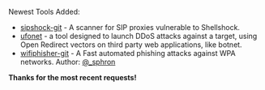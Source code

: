 Newest Tools Added:

* [sipshock-git](https://github.com/zaf/sipshock) - A scanner for SIP proxies vulnerable to Shellshock.
* [ufonet](http://ufonet.sourceforge.net/) - a tool designed to launch DDoS attacks against a target, using Open Redirect vectors on third party web applications, like botnet.
* [wifiphisher-git](https://github.com/sophron/wifiphisher) - A Fast automated phishing attacks against WPA networks. Author: [@_sphron](https://twitter.com/_sophron)

**Thanks for the most recent requests!**
